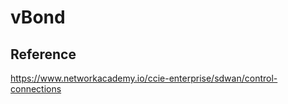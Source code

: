 # vBond #


## Reference ##

https://www.networkacademy.io/ccie-enterprise/sdwan/control-connections
